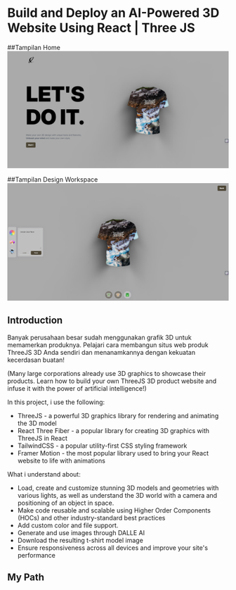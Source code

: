 # Build and Deploy an AI-Powered 3D Website Using React | Three JS

##Tampilan Home
![3D Website](https://github.com/GTmhyu/Foto/blob/main/Screenshot%20(125).png)

##Tampilan Design Workspace
![3D Website](https://github.com/GTmhyu/Foto/blob/main/Screenshot%20(124).png)


## Introduction
Banyak perusahaan besar sudah menggunakan grafik 3D untuk memamerkan produknya. Pelajari cara membangun situs web produk ThreeJS 3D Anda sendiri dan menanamkannya dengan kekuatan kecerdasan buatan!

(Many large corporations already use 3D graphics to showcase their products. Learn how to build your own ThreeJS 3D product website and infuse it with the power of artificial intelligence!)
 
In this project, i use the following:
- ThreeJS - a powerful 3D graphics library for rendering and animating the 3D model
- React Three Fiber - a popular library for creating 3D graphics with ThreeJS in React
- TailwindCSS - a popular utility-first CSS styling framework
- Framer Motion - the most popular library used to bring your React website to life with animations

What i understand about:
- Load, create and customize stunning 3D models and geometries with various lights, as well as understand the 3D world with a camera and positioning of an object in space.
- Make code reusable and scalable using Higher Order Components (HOCs) and other industry-standard best practices
- Add custom color and file support.
- Generate and use images through DALLE AI
- Download the resulting t-shirt model image
- Ensure responsiveness across all devices and improve your site's performance


## My Path
